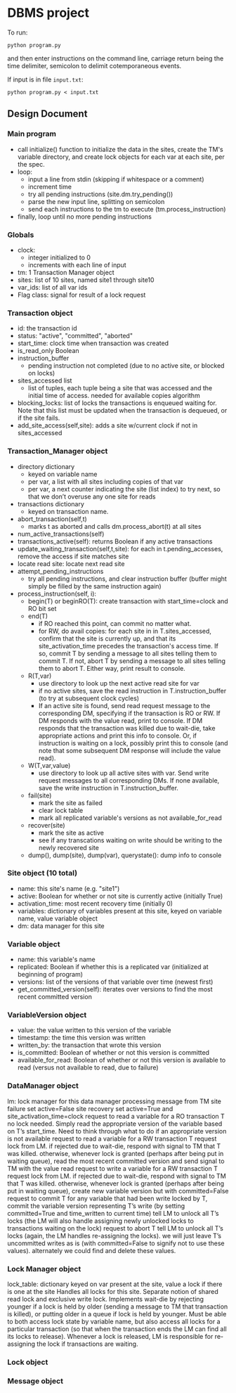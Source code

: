 DBMS project
============

To run:
```
python program.py
```
and then enter instructions on the command line,
carriage return being the time delimiter,
semicolon to delimit cotemporaneous events.

If input is in file `input.txt`:
```
python program.py < input.txt
```

## Design Document

### Main program
- call initialize() function to initialize the data in the sites, create the TM's variable directory, and create lock objects for each var at each site, per the spec.
- loop:
	* input a line from stdin (skipping if whitespace or a comment)
	* increment time
	* try all pending instructions (site.dm.try_pending())
	* parse the new input line, splitting on semicolon
	* send each instructions to the tm to execute (tm.process_instruction)
- finally, loop until no more pending instructions

### Globals
- clock:
	* integer initialized to 0
	* increments with each line of input
- tm: 1 Transaction Manager object
- sites: list of 10 sites, named site1 through site10
- var_ids: list of all var ids
- Flag class: signal for result of a lock request

### Transaction object
- id: the transaction id
- status: "active", "committed", "aborted"
- start_time: clock time when transaction was created
- is_read_only Boolean
- instruction_buffer
	* pending instruction not completed (due to no active site, or blocked on locks)
- sites_accessed list
	* list of tuples, each tuple being a site that was accessed and the initial time of access. needed for available copies algorithm
- blocking_locks: list of locks the transactions is enqueued waiting for. Note that this list must be updated when the transaction is dequeued, or if the site fails.
- add_site_access(self,site): adds a site w/current clock if not in sites_accessed

### Transaction\_Manager object
- directory dictionary
	* keyed on variable name
	* per var, a list with all sites including copies of that var
	* per var, a next counter indicating the site (list index) to try next, so that we don’t overuse any one site for reads
- transactions dictionary
	* keyed on transaction name.
- abort_transaction(self,t)
	* marks t as aborted and calls dm.process_abort(t) at all sites
- num_active_transactions(self)
- transactions_active(self): returns Boolean if any active transactions
- update_waiting_transaction(self,t,site): for each in t.pending_accesses, remove the access if site matches site
- locate read site: locate next read site
- attempt_pending_instructions
	* try all pending instructions, and clear instruction buffer (buffer might simply be filled by the same instruction again)
- process_instruction(self, i):
	* begin(T) or beginRO(T): create transaction with start_time=clock and RO bit set
	* end(T)
		+ if RO reached this point, can commit no matter what.  
		+ for RW, do avail copies: for each site in in T.sites_accessed, confirm that the site is currently up, and that its site_activation_time precedes the transaction's access time. If so, commit T by sending a message to all sites telling them to commit T. If not, abort T by sending a message to all sites telling them to abort T. Either way, print result to console.
	* R(T,var)
		+ use directory to look up the next active read site for var
		+ if no active sites, save the read instruction in T.instruction_buffer (to try at subsequent clock cycles)
		+ If an active site is found, send read request message to the corresponding DM, specifying if the transaction is RO or RW. If DM responds with the value read, print to console. If DM responds that the transaction was killed due to wait-die, take appropriate actions and print this info to console. Or, if instruction is waiting on a lock, possibly print this to console (and note that some subsequent DM response will include the value read).
	* W(T,var,value)
		+ use directory to look up all active sites with var. Send write request messages to all corresponding DMs. If none available, save the write instruction in T.instruction_buffer.
	* fail(site)
		+ mark the site as failed
		+ clear lock table
		+ mark all replicated variable's versions as not available_for_read
	* recover(site)
		+ mark the site as active
		+ see if any transcations waiting on write should be writing to the newly recovered site 
	* dump(), dump(site), dump(var), querystate(): dump info to console

### Site object (10 total)
- name: this site's name (e.g. "site1")
- active: Boolean for whether or not site is currently active (initially True)
- activation_time: most recent recovery time (initially 0)
- variables: dictionary of variables present at this site, keyed on variable name, value variable object
- dm: data manager for this site

### Variable object
- name: this variable's name
- replicated: Boolean if whether this is a replicated var (initialized at beginning of program)
- versions: list of the versions of that variable over time (newest first)
- get_committed_version(self): iterates over versions to find the most recent committed version 

### VariableVersion object
- value: the value written to this version of the variable
- timestamp: the time this version was written
- written_by: the transaction that wrote this version
- is_committed: Boolean of whether or not this version is committed
- available_for_read: Boolean of whether or not this version is available to read (versus not available to read, due to failure)

### DataManager object
lm: lock manager for this data manager
processing message from TM
site failure
set active=False
site recovery
set active=True and site_activation_time=clock
request to read a variable for a RO transaction T
no lock needed. Simply read the appropriate version of the variable based on T’s start_time. Need to think through what to do if an appropriate version is not available
request to read a variable for a RW transaction T
request lock from LM. if rejected due to wait-die, respond with signal to TM that T was killed. otherwise, whenever lock is granted (perhaps after being put in waiting queue), read the most recent committed version and send signal to TM with the value read
request to write a variable for a RW transaction T
request lock from LM. if rejected due to wait-die, respond with signal to TM that T was killed. otherwise, whenever lock is granted (perhaps after being put in waiting queue), create new variable version but with committed=False
request to commit T
for any variable that had been write locked by T, commit the variable version representing T’s write (by setting committed=True and time_written to current time)
tell LM to unlock all T’s locks (the LM will also handle assigning newly unlocked locks to transactions waiting on the lock)
request to abort T
tell LM to unlock all T’s locks (again, the LM handles re-assigning the locks). we will just leave T’s uncommitted writes as is (with committed=False to signify not to use these values). alternately we could find and delete these values.

### Lock Manager object
lock_table: dictionary keyed on var present at the site, value a lock if there is one at the site
Handles all locks for this site. Separate notion of shared read lock and exclusive write lock. Implements wait-die by rejecting younger if a lock is held by older (sending a message to TM that transaction is killed), or putting older in a queue if lock is held by younger. Must be able to both access lock state by variable name, but also access all locks for a particular transaction (so that when the transaction ends the LM can find all its locks to release). Whenever a lock is released, LM is responsible for re-assigning the lock if transactions are waiting.

### Lock object

### Message object
